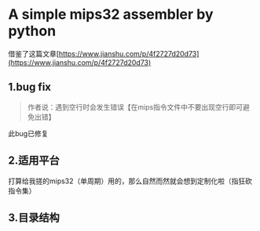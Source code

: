 # A simple mips32 assembler by python

借鉴了这篇文章[https://www.jianshu.com/p/4f2727d20d73](https://www.jianshu.com/p/4f2727d20d73)

## 1.bug fix
> 作者说：遇到空行时会发生错误【在mips指令文件中不要出现空行即可避免出错】

此bug已修复

## 2.适用平台

打算给我搓的mips32（单周期）用的，那么自然而然就会想到定制化啦（指狂砍指令集）

## 3.目录结构
